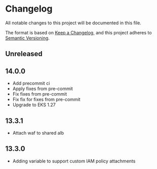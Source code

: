 # Changelog
All notable changes to this project will be documented in this file.

The format is based on [Keep a Changelog](https://keepachangelog.com/en/1.0.0/),
and this project adheres to [Semantic Versioning](https://semver.org/spec/v2.0.0.html).

## Unreleased

## 14.0.0
* Add precommit ci
* Apply fixes from pre-commit
* Fix fixes from pre-commit
* Fix fix for fixes from pre-commit
* Upgrade to EKS 1.27

## 13.3.1

* Attach waf to shared alb

## 13.3.0

* Adding variable to support custom IAM policy attachments
